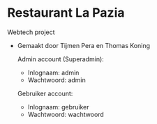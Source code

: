 # Restaurant La Pazia
 Webtech project
 - Gemaakt door Tijmen Pera en Thomas Koning

   Admin account (Superadmin):
   - Inlognaam: admin
   - Wachtwoord: admin

   Gebruiker account:
   - Inlognaam: gebruiker
   - Wachtwoord: wachtwoord
